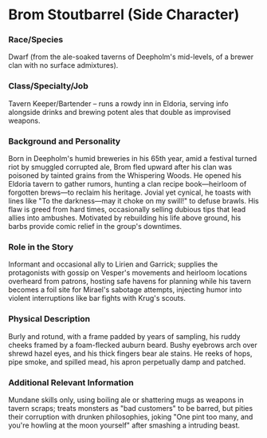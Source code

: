 # Brom Stoutbarrel (Side Character)

### Race/Species
Dwarf (from the ale-soaked taverns of Deepholm's mid-levels, of a brewer clan with no surface admixtures).

### Class/Specialty/Job
Tavern Keeper/Bartender – runs a rowdy inn in Eldoria, serving info alongside drinks and brewing potent ales that double as improvised weapons.

### Background and Personality
Born in Deepholm's humid breweries in his 65th year, amid a festival turned riot by smuggled corrupted ale, Brom fled upward after his clan was poisoned by tainted grains from the Whispering Woods. He opened his Eldoria tavern to gather rumors, hunting a clan recipe book—heirloom of forgotten brews—to reclaim his heritage. Jovial yet cynical, he toasts with lines like "To the darkness—may it choke on my swill!" to defuse brawls. His flaw is greed from hard times, occasionally selling dubious tips that lead allies into ambushes. Motivated by rebuilding his life above ground, his barbs provide comic relief in the group's downtimes.

### Role in the Story
Informant and occasional ally to Lirien and Garrick; supplies the protagonists with gossip on Vesper's movements and heirloom locations overheard from patrons, hosting safe havens for planning while his tavern becomes a foil site for Mirael's sabotage attempts, injecting humor into violent interruptions like bar fights with Krug's scouts.

### Physical Description
Burly and rotund, with a frame padded by years of sampling, his ruddy cheeks framed by a foam-flecked auburn beard. Bushy eyebrows arch over shrewd hazel eyes, and his thick fingers bear ale stains. He reeks of hops, pipe smoke, and spilled mead, his apron perpetually damp and patched.

### Additional Relevant Information
Mundane skills only, using boiling ale or shattering mugs as weapons in tavern scraps; treats monsters as "bad customers" to be barred, but pities their corruption with drunken philosophies, joking "One pint too many, and you're howling at the moon yourself" after smashing a intruding beast.